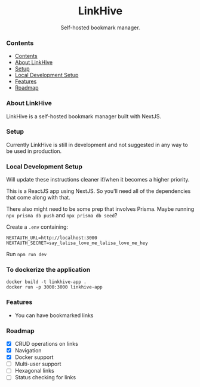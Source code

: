 <h1 align="center">LinkHive</h2>
<p align="center">Self-hosted bookmark manager.</p>

### Contents
- [Contents](#contents)
- [About LinkHive](#about-linkhive)
- [Setup](#setup)
- [Local Development Setup](#local-development-setup)
- [Features](#features)
- [Roadmap](#roadmap)

### About LinkHive
LinkHive is a self-hosted bookmark manager built with NextJS.

### Setup
Currently LinkHive is still in development and not suggested in any way to be used in production.
### Local Development Setup
Will update these instructions cleaner if/when it becomes a higher priority.

This is a ReactJS app using NextJS. So you'll need all of the dependencies that come along with that.

There also might need to be some prep that involves Prisma. Maybe running `npx prisma db push` and `npx prisma db seed`?

Create a `.env` containing:
```
NEXTAUTH_URL=http://localhost:3000
NEXTAUTH_SECRET=say_lalisa_love_me_lalisa_love_me_hey
```

Run `npm run dev`


### To dockerize the application 
```
docker build -t linkhive-app .
docker run -p 3000:3000 linkhive-app
```

### Features
- You can have bookmarked links

### Roadmap
- [x] CRUD operations on links
- [x] Navigation
- [x] Docker support
- [ ] Multi-user support
- [ ] Hexagonal links
- [ ] Status checking for links
